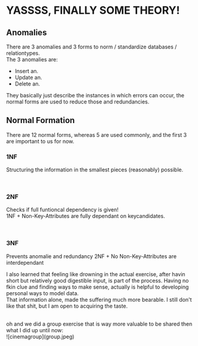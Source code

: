 # YASSSS, FINALLY SOME THEORY!

## Anomalies
There are 3 anomalies and 3 forms to norm / standardize databases / relationtypes.<br>
The 3 anomalies are:
* Insert an.
* Update an.
* Delete an.

They basically just describe the instances in which errors can occur, the normal forms are used to reduce those and redundancies.

## Normal Formation
There are 12 normal forms, whereas 5 are used commonly, and the first 3 are important to us for now.

### 1NF
Structuring the information in the smallest pieces (reasonably) possible.

<br>

### 2NF
Checks if full funtioncal dependency is given! <br>
1NF + Non-Key-Attributes are fully dependant on keycandidates.

<br>

### 3NF
Prevents anomalie and redundancy
2NF + No Non-Key-Attributes are interdependant


I also learned that feeling like drowning in the actual exercise, after havin short but relatively good digestible input, is part of the process.
Having no fkin clue and finding ways to make sense, actually is helpful to developing personal ways to model data.<br>
That information alone, made the suffering much more bearable.
I still don't like that shit, but I am open to acquiring the taste.

<br>
oh and we did a group exercise that is way more valuable to be shared then what I did up until now:<br>
![cinemagroup](group.jpeg)